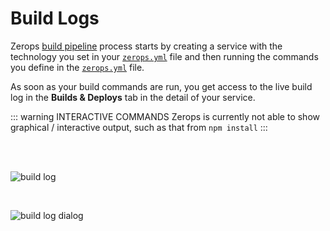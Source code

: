 # Build Logs

Zerops [build pipeline](/documentation/build/how-zerops-build-works.html) process starts by creating a service with the technology you set in your [`zerops.yml`](/documentation/build/build-config.html) file and then running the commands you define in the [`zerops.yml`](/documentation/build/build-config.html) file.

As soon as your build commands are run, you get access to the live build log in the **Builds & Deploys** tab in the detail of your service.

::: warning INTERACTIVE COMMANDS
Zerops is currently not able to show graphical / interactive output, such as that from `npm install`
:::

<br/>
<br/>

![build log](/build-log.png "build log")

<br/>

![build log dialog](/build-log-dialog.png "build log dialog")
